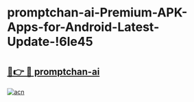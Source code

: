 # promptchan-ai-Premium-APK-Apps-for-Android-Latest-Update-!6le45

# <h2><a href="https://pqztkh.esa.edu.pl?title=promptchan-ai&ref=6le45">🔗👉 🔴 promptchan-ai</a></h2>

[![acn](https://github.com/user-attachments/assets/0f9c940e-d8b0-45ae-aac7-cd30a18b3e1c)](https://pqztkh.esa.edu.pl?title=promptchan-ai&ref=6le45)

